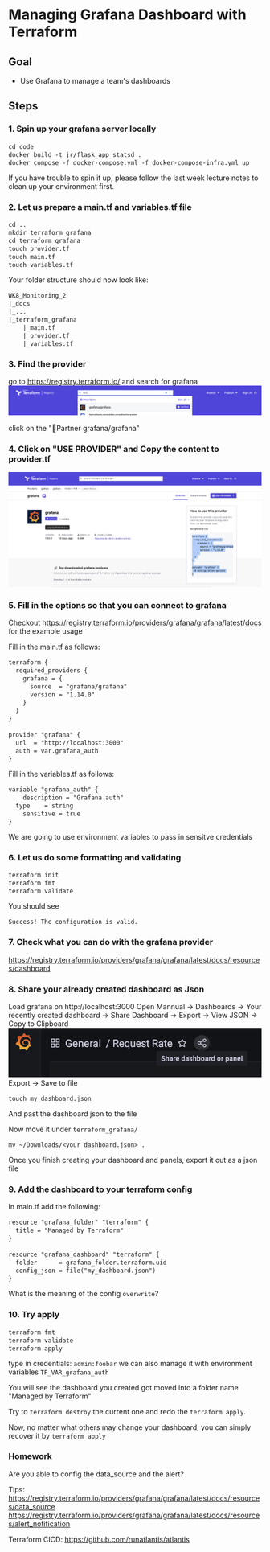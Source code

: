 # Managing Grafana Dashboard with Terraform

## Goal
* Use Grafana to manage a team's dashboards

## Steps
### 1. Spin up your grafana server locally
```
cd code
docker build -t jr/flask_app_statsd .
docker compose -f docker-compose.yml -f docker-compose-infra.yml up
```
If you have trouble to spin it up, please follow the last week lecture notes to clean up your environment first.

### 2. Let us prepare a main.tf and variables.tf file
```
cd ..
mkdir terraform_grafana
cd terraform_grafana
touch provider.tf
touch main.tf
touch variables.tf
```
Your folder structure should now look like:
```
WK8_Monitoring_2
|_docs
|_...
|_terraform_grafana
    |_main.tf
    |_provider.tf
    |_variables.tf
```

### 3. Find the provider
go to https://registry.terraform.io/ and search for grafana
![Alt text](../images/registry.png?raw=true)

click on the "🤝Partner grafana/grafana"

### 4. Click on "USE PROVIDER" and Copy the content to provider.tf
![Alt text](../images/use_provider.png?raw=true)


### 5. Fill in the options so that you can connect to grafana
Checkout https://registry.terraform.io/providers/grafana/grafana/latest/docs for the example usage

Fill in the main.tf as follows:
```
terraform {
  required_providers {
    grafana = {
      source  = "grafana/grafana"
      version = "1.14.0"
    }
  }
}

provider "grafana" {
  url  = "http://localhost:3000"
  auth = var.grafana_auth
}
```

Fill in the variables.tf as follows:
```
variable "grafana_auth" {
	description = "Grafana auth"
  type    = string
	sensitive = true
}
```
We are going to use environment variables to pass in sensitve credentials

### 6. Let us do some formatting and validating
```
terraform init
terraform fmt
terraform validate
```

You should see
```
Success! The configuration is valid.
```

### 7. Check what you can do with the grafana provider
https://registry.terraform.io/providers/grafana/grafana/latest/docs/resources/dashboard

### 8. Share your already created dashboard as Json
Load grafana on http://localhost:3000
Open Mannual -> Dashboards -> Your recently created dashboard -> Share Dashboard -> Export -> View JSON -> Copy to Clipboard
![Alt text](../images/share_dashboard.png?raw=true)
Export -> Save to file

```
touch my_dashboard.json
```

And past the dashboard json to the file

Now move it under `terraform_grafana/`
```
mv ~/Downloads/<your dashboard.json> .
```

Once you finish creating your dashboard and panels, export it out as a json file

### 9. Add the dashboard to your terraform config
In main.tf add the following:
```
resource "grafana_folder" "terraform" {
  title = "Managed by Terraform"
}

resource "grafana_dashboard" "terraform" {
  folder      = grafana_folder.terraform.uid
  config_json = file("my_dashboard.json")
}
```
What is the meaning of the config `overwrite`?

### 10. Try apply
```
terraform fmt
terraform validate
terraform apply
```
type in credentials: `admin:foobar` we can also manage it with environment variables `TF_VAR_grafana_auth`

You will see the dashboard you created got moved into a folder name "Managed by Terraform"

Try to `terraform destroy` the current one and redo the `terraform apply`.

Now, no matter what others may change your dashboard, you can simply recover it by `terraform apply`


### Homework
Are you able to config the data_source and the alert?

Tips:
https://registry.terraform.io/providers/grafana/grafana/latest/docs/resources/data_source
https://registry.terraform.io/providers/grafana/grafana/latest/docs/resources/alert_notification


Terraform CICD: https://github.com/runatlantis/atlantis 
